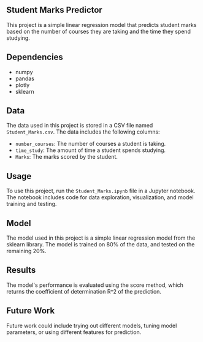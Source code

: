 ## Student Marks Predictor

This project is a simple linear regression model that predicts student marks based on the number of courses they are taking and the time they spend studying.

## Dependencies

- numpy
- pandas
- plotly
- sklearn

## Data

The data used in this project is stored in a CSV file named `Student_Marks.csv`. The data includes the following columns:

- `number_courses`: The number of courses a student is taking.
- `time_study`: The amount of time a student spends studying.
- `Marks`: The marks scored by the student.

## Usage

To use this project, run the `Student_Marks.ipynb` file in a Jupyter notebook. The notebook includes code for data exploration, visualization, and model training and testing.

## Model

The model used in this project is a simple linear regression model from the sklearn library. The model is trained on 80% of the data, and tested on the remaining 20%.

## Results

The model's performance is evaluated using the score method, which returns the coefficient of determination R^2 of the prediction.

## Future Work

Future work could include trying out different models, tuning model parameters, or using different features for prediction.
